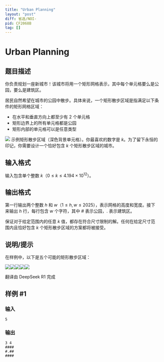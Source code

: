 ```yaml
---
title: "Urban Planning"
layout: "post"
diff: 省选/NOI-
pid: CF2068B
tag: []
---
```


# Urban Planning

## 题目描述

你负责规划一座新城市！该城市将用一个矩形网格表示，其中每个单元格要么是公园，要么是建筑区。

居民自然希望在城市的公园中散步。具体来说，一个矩形散步区域是指满足以下条件的矩形网格区域：
- 在水平和垂直方向上都至少有 2 个单元格
- 矩形边界上的所有单元格都是公园
- 矩形内部的单元格可以是任意类型

![](https://cdn.luogu.com.cn/upload/vjudge_pic/CF2068B/650c150729643ceb8f9e562a8913c8a60e9dc725.png) 示例矩形散步区域（深色背景单元格）。你最喜欢的数字是 $k$。为了留下永恒的印记，你需要设计一个恰好包含 $k$ 个矩形散步区域的城市。


## 输入格式

输入包含单个整数 $k$（$0 \le k \le 4.194 \times 10^{12}$）。

## 输出格式

第一行输出两个整数 $h$ 和 $w$（$1 \le h, w \le 2025$），表示网格的高度和宽度。接下来输出 $h$ 行，每行包含 $w$ 个字符，其中 \# 表示公园，. 表示建筑区。

保证对于给定范围内的任意 $k$ 值，都存在符合尺寸限制的解。任何在给定尺寸范围内且恰好包含 $k$ 个矩形散步区域的方案都将被接受。


## 说明/提示

在样例中，以下是五个可能的矩形散步区域：

![](https://cdn.luogu.com.cn/upload/vjudge_pic/CF2068B/b694d5d43c1db4ce1affb71fd91eaaed1c603a15.png)![](https://cdn.luogu.com.cn/upload/vjudge_pic/CF2068B/c0a42475b8538edc0aa9b0c24e8955d114133a0f.png)![](https://cdn.luogu.com.cn/upload/vjudge_pic/CF2068B/3749b31d2137b1ef71c23fc5617c6194a72b29cb.png)![](https://cdn.luogu.com.cn/upload/vjudge_pic/CF2068B/63f27f79f27b688ddc9ce6f1ac0e857ca91dc99e.png)![](https://cdn.luogu.com.cn/upload/vjudge_pic/CF2068B/e7cc09f62ba9dcdd869e9d3cff8988b91b93cc46.png)

翻译由 DeepSeek R1 完成

## 样例 #1

### 输入

```
5
```

### 输出

```
3 4
####
#.##
####
```

